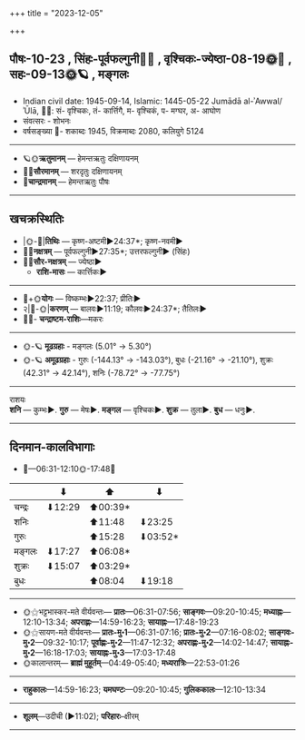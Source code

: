 +++
title = "2023-12-05"

+++
## पौषः-10-23  ,  सिंहः-पूर्वफल्गुनी🌛🌌  ,  वृश्चिकः-ज्येष्ठा-08-19🌞🌌  ,  सहः-09-13🌞🪐  ,  मङ्गलः
- Indian civil date: 1945-09-14, Islamic: 1445-05-22 Jumādā al-ʾAwwal/ʾŪlā, 🌌🌞: सं- वृश्चिकः, तं- कार्त्तिगै, म- वृश्चिकं, प- मग्घर, अ- आघोण
- संवत्सरः - शोभनः
- वर्षसङ्ख्या 🌛- शकाब्दः 1945, विक्रमाब्दः 2080, कलियुगे 5124
___________________
- 🪐🌞**ऋतुमानम्** — हेमन्तऋतुः दक्षिणायनम्
- 🌌🌞**सौरमानम्** — शरदृतुः दक्षिणायनम्
- 🌛**चान्द्रमानम्** — हेमन्तऋतुः पौषः
___________________


## खचक्रस्थितिः
- |🌞-🌛|**तिथिः** — कृष्ण-अष्टमी►24:37*; कृष्ण-नवमी►  
- 🌌🌛**नक्षत्रम्** — पूर्वफल्गुनी►27:35*; उत्तरफल्गुनी► (सिंहः)  
- 🌌🌞**सौर-नक्षत्रम्** — ज्येष्ठा►  
  - **राशि-मासः** — कार्त्तिकः► 
___________________
- 🌛+🌞**योगः** — विष्कम्भः►22:37; प्रीतिः►  
- २|🌛-🌞|**करणम्** — बालवः►11:19; कौलवः►24:37*; तैतिलः►  
- 🌌🌛- **चन्द्राष्टम-राशिः**—मकरः  
___________________
- 🌞-🪐 **मूढग्रहाः** - मङ्गलः (5.01° → 5.30°)
- 🌞-🪐 **अमूढग्रहाः** - गुरुः (-144.13° → -143.03°), बुधः (-21.16° → -21.10°), शुक्रः (42.31° → 42.14°), शनिः (-78.72° → -77.75°)
___________________
राशयः  
**शनि** — कुम्भः►. **गुरु** — मेषः►. **मङ्गल** — वृश्चिकः►. **शुक्र** — तुला►. **बुध** — धनुः►. 
___________________


## दिनमान-कालविभागाः
- 🌅—06:31-12:10🌞-17:48🌇  


|      |⬇     |⬆     |⬇     |
|------|-----|-----|------|
|चन्द्रः|⬇12:29 |⬆00:39*|     |
|शनिः   |     |⬆11:48 |⬇23:25 |
|गुरुः  |     |⬆15:28 |⬇03:52*|
|मङ्गलः |⬇17:27 |⬆06:08*|     |
|शुक्रः |⬇15:07 |⬆03:29*|     |
|बुधः   |     |⬆08:04 |⬇19:18 |
___________________
- 🌞⚝भट्टभास्कर-मते वीर्यवन्तः— **प्रातः**—06:31-07:56; **साङ्गवः**—09:20-10:45; **मध्याह्नः**—12:10-13:34; **अपराह्णः**—14:59-16:23; **सायाह्नः**—17:48-19:23  
- 🌞⚝सायण-मते वीर्यवन्तः— **प्रातः-मु॰1**—06:31-07:16; **प्रातः-मु॰2**—07:16-08:02; **साङ्गवः-मु॰2**—09:32-10:17; **पूर्वाह्णः-मु॰2**—11:47-12:32; **अपराह्णः-मु॰2**—14:02-14:47; **सायाह्नः-मु॰2**—16:18-17:03; **सायाह्नः-मु॰3**—17:03-17:48  
- 🌞कालान्तरम्— **ब्राह्मं मुहूर्तम्**—04:49-05:40; **मध्यरात्रिः**—22:53-01:26  
___________________
- **राहुकालः**—14:59-16:23; **यमघण्टः**—09:20-10:45; **गुलिककालः**—12:10-13:34  
___________________
- **शूलम्**—उदीची (►11:02); **परिहारः**–क्षीरम्  
___________________
